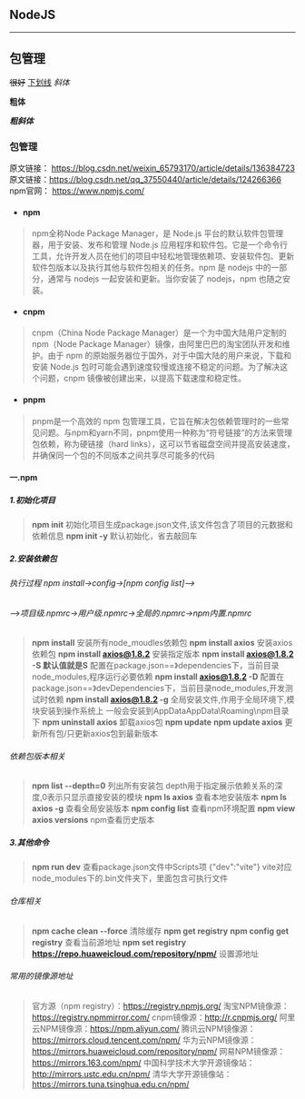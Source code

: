 ## NodeJS
* * * 
## 包管理
~~很好~~
<u>下划线</u>
*斜体*  

**粗体**  

***粗斜体***  
### 包管理 
原文链接： https://blog.csdn.net/weixin_65793170/article/details/136384723
原文链接：https://blog.csdn.net/qq_37550440/article/details/124266366
npm官网：  https://www.npmjs.com/
* #### npm
> npm全称Node Package Manager，是 Node.js 平台的默认软件包管理器，用于安装、发布和管理 Node.js 应用程序和软件包。它是一个命令行工具，允许开发人员在他们的项目中轻松地管理依赖项、安装软件包、更新软件包版本以及执行其他与软件包相关的任务。npm 是 nodejs 中的一部分，通常与 nodejs 一起安装和更新。当你安装了 nodejs，npm 也随之安装。
* #### cnpm
> cnpm（China Node Package Manager）是一个为中国大陆用户定制的 npm（Node Package Manager）镜像，由阿里巴巴的淘宝团队开发和维护。由于 npm 的原始服务器位于国外，对于中国大陆的用户来说，下载和安装 Node.js 包时可能会遇到速度较慢或连接不稳定的问题。为了解决这个问题，cnpm 镜像被创建出来，以提高下载速度和稳定性。
* #### pnpm 
> pnpm是一个高效的 npm 包管理工具，它旨在解决包依赖管理时的一些常见问题。与npm和yarn不同，pnpm使用一种称为“符号链接”的方法来管理包依赖，称为硬链接（hard links），这可以节省磁盘空间并提高安装速度，并确保同一个包的不同版本之间共享尽可能多的代码
#### 一.npm
##### 1.初始化项目
> **npm init**
> 初始化项目生成package.json文件,该文件包含了项目的元数据和依赖信息
> **npm init -y**
> 默认初始化，省去敲回车
##### 2.安装依赖包
###### 执行过程 npm install->config->[npm config list]-->
###### -->项目级.npmrc->用户级.npmrc->全局的.npmrc->npm内置.npmrc

> **npm install**
> 安装所有node_moudles依赖包
> **npm install axios**
> 安装axios依赖包
> **npm install axios@1.8.2**
> 安装指定版本
> **npm install axios@1.8.2 -S   默认值就是S**
> 配置在package.json==》dependencies下，当前目录node_modules,程序运行必要依赖
> **npm install axios@1.8.2 -D**
> 配置在package.json==》devDependencies下，当前目录node_modules,开发测试时依赖
> **npm install axios@1.8.2 -g**
> 全局安装文件,作用于全局环境下,模块安装到操作系统上
> 一般会安装到AppDataAppData\Roaming\npm目录下
> **npm uninstall axios**
> 卸载axios包
> **npm update**
> **npm update axios**
> 更新所有包/只更新axios包到最新版本
###### 依赖包版本相关
> **npm list --depth=0**
> 列出所有安装包
> depth用于指定展示依赖关系的深度,0表示只显示直接安装的模块
> **npm ls axios**
> 查看本地安装版本
> **npm ls axios -g**
> 查看全局安装版本
> **npm config list**
> 查看npm环境配置
> **npm view axios versions**
> npm查看历史版本
##### 3.其他命令
> **npm run dev**
> 查看package.json文件中Scripts项  {"dev":"vite"}
> vite对应node_modules下的.bin文件夹下，里面包含可执行文件
###### 仓库相关
>  
>
> **npm cache clean --force**
> 清除缓存
> **npm get registry**
> **npm config get registry**
> 查看当前源地址
> **npm set registry https://repo.huaweicloud.com/repository/npm/**
> 设置源地址
>     
###### 常用的镜像源地址
> 官方源（npm registry）：https://registry.npmjs.org/
> 淘宝NPM镜像源：https://registry.npmmirror.com/
> cnpm镜像源：http://r.cnpmjs.org/
> 阿里云NPM镜像源：https://npm.aliyun.com/
> 腾讯云NPM镜像源：https://mirrors.cloud.tencent.com/npm/
> 华为云NPM镜像源：https://mirrors.huaweicloud.com/repository/npm/
> 网易NPM镜像源：https://mirrors.163.com/npm/
> 中国科学技术大学开源镜像站：http://mirrors.ustc.edu.cn/npm/
> 清华大学开源镜像站：https://mirrors.tuna.tsinghua.edu.cn/npm/

